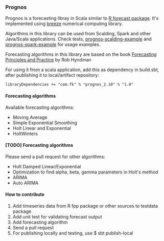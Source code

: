 ### Prognos

Prognos is a forecasting libray in Scala similar to [R forecast package](http://cran.r-project.org/web/packages/forecast/index.html).
It's implemented using [breeze](https://github.com/scalanlp/breeze) numerical computing library.

Algorithms in this library can be used from Scalding, Spark and other Java/Scala applications.
Check tests, [prognos-scalding-example](https://github.com/sathish316/prognos-scalding-example) and [prognos-spark-example](https://github.com/sathish316/prognos-spark-example) for usage examples.

Forecasting algorithms in this library are based on the book [Forecasting Principles and Practice](https://www.otexts.org/fpp) by Rob Hyndman

For using it from a scala application, add this as dependency in build.sbt, after publishing it to local/artifact repository:

```
libraryDependencies += "com.fk" % "prognos_2.10" % "1.0"
```

#### Forecasting algorithms

Available forecasting algorithms:

* Moving Average
* Simple Exponential Smoothing
* Holt Linear and Exponential
* HoltWinters

#### [TODO] Forecasting algorithms

Please send a pull request for other algorithms:

* Holt Damped Linear/Exponential
* Optimization to find alpha, beta, gamma parameters in Holt's method
* ARIMA
* Auto ARIMA

#### How to contribute

1. Add timeseries data from R fpp package or other sources to testdata package
2. Add unit test for validating forecast output
3. Add forecasting algorithm
4. Send a pull request
5. For publishing locally and testing, use $ sbt publish-local